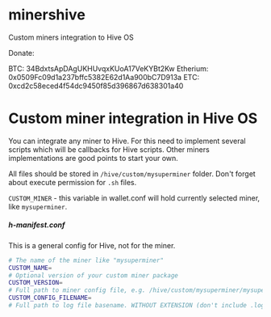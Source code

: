 # minershive
Custom miners integration to Hive OS

Donate:

BTC: 34BdxtsApDAgUKHUvqxKUoA17VeKYBt2Kw
Etherium: 0x0509Fc09d1a237bffc5382E62d1Aa900bC7D913a
ETC: 0xcd2c58eced4f54dc9450f85d396867d638301a40


# Custom miner integration in Hive OS

You can integrate any miner to Hive. 
For this need to implement several scripts which will be callbacks for Hive scripts. 
Other miners implementations are good points to start your own.

All files should be stored in `/hive/custom/mysuperminer` folder. Don't forget about execute permission for `.sh` files.

`CUSTOM_MINER` - this variable in wallet.conf will hold currently selected miner, like `mysuperminer`. 

##### h-manifest.conf
This is a general config for Hive, not for the miner.
```bash
# The name of the miner like "mysuperminer" 
CUSTOM_NAME=
# Optional version of your custom miner package
CUSTOM_VERSION=
# Full path to miner config file, e.g. /hive/custom/mysuperminer/mysuperminer.json
CUSTOM_CONFIG_FILENAME=
# Full path to log file basename. WITHOUT EXTENSION (don't include .log at the end)
